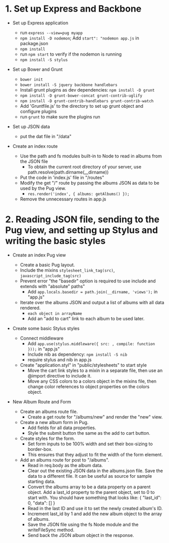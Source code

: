 # 1. Set up Express and Backbone
* Set up Express application
  * run `express --view=pug myapp`
  * `npm install -D nodemon`; Add `start": "nodemon app.js` in package.json 
  * `npm install`
  * run `npm start` to verify if the nodemon is running
  * `npm install -S stylus`

* Set up Bower and Grunt
  - `bower init`
  - `bower install -S jquery backbone handlebars`
  - Install grunt plugins as dev dependencies: `npm install -D grunt`
  - `npm install -D grunt-bower-concat grunt-contrib-uglify`
  - `npm install -D grunt-contrib-handlebars grunt-contrib-watch`
  - Add 'Gruntfile.js' to the directory to set up grunt object and configure plugins
  - run `grunt` to make sure the plugins run

* Set up JSON data
  - put the dat file in "/data" 

* Create an index route
  - Use the path and fs modules built-in to Node to read in albums from the JSON file
    - To obtain the current root directory of your server, use path.resolve(path.dirname(__dirname))
  - Put the code in 'index.js' file in "/routes"
  - Modify the get "/" route by passing the albums JSON as data to be used by the Pug view.
    - `res.render('index', { albums: getAlbums() });`
  - Remove the unnecessary routes in app.js

# 2. Reading JSON file, sending to the Pug view, and setting up Stylus and writing the basic styles
* Create an index Pug view
  - Create a basic Pug layout.
  - Include the mixins `stylesheet_link_tag(src)`, `javascript_include_tag(src)`
  - Prevent error "the "basedir" option is required to use include and extends with "absolute" paths"
    - Add `app.locals.basedir = path.join(__dirname, 'views');` in "app.js"
  - Iterate over the albums JSON and output a list of albums with all data rendered.
    - `each object in arrayName`
    - Add an "add to cart" link to each album to be used later.

* Create some basic Stylus styles
  - Connect middleware
    - Add `app.use(stylus.middleware({ src: , compile: function }));` in "app.js"
    - Include nib as dependency: `npm install -S nib`
    - require stylus and nib in app.js
  - Create "application.styl" in "public/stylesheets" to start style
    - Move the cart link styles to a mixin in a separate file, then use an @import 
      directive to include it.
    - Move any CSS colors to a colors object in the mixins file, then change color 
      references to object properties on the colors object.

* New Album Route and Form
  - Create an albums route file.
    - Create a get route for "/albums/new" and render the "new" view.
  - Create a new album form in Pug.
    - Add fields for all data properties.
    - Style the submit button the same as the add to cart button.
  - Create styles for the form.
    - Set form inputs to be 100% width and set their box-sizing to border-box. 
    - This ensures that they adjust to fit the width of the form element.
  - Add an albums route for post to "/albums".
    - Read in req.body as the album data.
    - Clear out the existing JSON data in the albums.json file. Save the data to 
      a different file. It can be useful as source for sample starting data.
    - Convert the albums array to be a data property on a parent object. Add a 
      last_id property to the parent object, set to 0 to start with. You should 
      have something that looks like:
        {
          "last_id": 0,
          "data": []
        }
    - Read in the last ID and use it to set the newly created album's ID.
    - Increment last_id by 1 and add the new album object to the array of albums.
    - Save the JSON file using the fs Node module and the writeFileSync method.
    - Send back the JSON album object in the response.